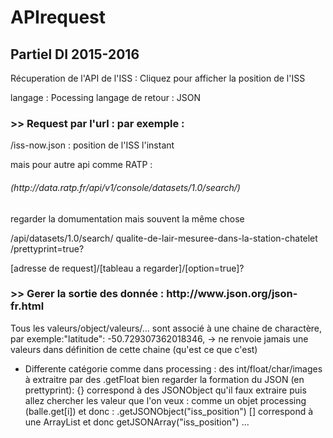 # APIrequest

<h2>Partiel DI 2015-2016</h2>

Récuperation de l'API de l'ISS : Cliquez pour afficher la position de l'ISS

langage : Pocessing
langage de retour : JSON

<h3>>> Request par l'url : par exemple :</h3>

/iss-now.json : position de l'ISS  l'instant

mais pour autre api comme RATP :
<h6>(http://data.ratp.fr/api/v1/console/datasets/1.0/search/)</h6>
regarder la domumentation mais souvent la même chose

/api/datasets/1.0/search/ qualite-de-lair-mesuree-dans-la-station-chatelet /prettyprint=true?

[adresse de request]/[tableau a regarder]/[option=true]?

<h3>>> Gerer la sortie des donnée : http://www.json.org/json-fr.html</h3>

Tous les valeurs/object/valeurs/... sont associé à une chaine de charactère, par exemple:"latitude": -50.729307362018346,
-> ne renvoie jamais une valeurs dans définition de cette chaine (qu'est ce que c'est)

- Differente catégorie comme dans processing : des int/float/char/images à extraitre par des .getFloat
bien regarder la formation du JSON (en prettyprint):
{} correspond à des JSONObject qu'il faux extraire puis allez chercher les valeur que l'on veux : comme un objet processing (balle.get[i]) et donc : .getJSONObject("iss_position")
[] correspond à une ArrayList et donc getJSONArray("iss_position")
...
